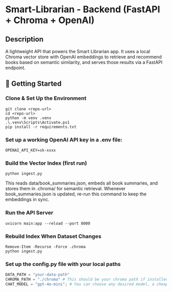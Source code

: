 # Smart-Librarian - Backend (FastAPI + Chroma + OpenAI)
## Description

A lightweight API that powers the Smart Librarian app.
It uses a local Chroma vector store with OpenAI embeddings to retrieve and recommend books based on semantic similarity, and serves those results via a FastAPI endpoint.

## 🚀 Getting Started
### Clone & Set Up the Environment
```commandline
git clone <repo-url>
cd <repo-url>
python -m venv .venv
.\.venv\Scripts\Activate.ps1
pip install -r requirements.txt
```

### Set up a working OpenAI API key in a .env file:
```commandline
OPENAI_API_KEY=sk-xxxx
```
### Build the Vector Index (first run)
```
python ingest.py
```
This reads data/book_summaries.json, embeds all book summaries, and stores them in .chroma/ for semantic retrieval.
Whenever book_summaries.json is updated, re-run this command to keep the embeddings in sync.

### Run the API Server
```commandline
uvicorn main:app --reload --port 8000
```

### Rebuild Index When Dataset Changes
```
Remove-Item -Recurse -Force .chroma
python ingest.py
```

### Set up the config.py file with your local paths
```python
DATA_PATH = "your-data-path"
CHROMA_PATH = "./chroma" # This should be your chroma path if installed correctly
CHAT_MODEL = "gpt-4o-mini"; # You can choose any desired model, a cheaper one is recommended for cost efficiency
```




